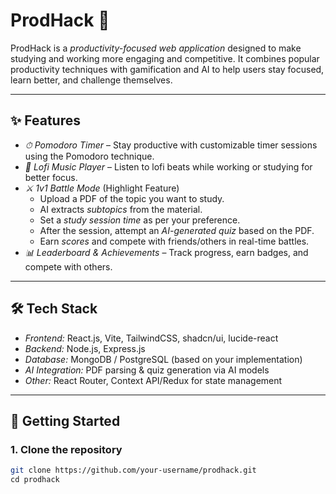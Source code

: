 # ProdHack 🚀  

ProdHack is a *productivity-focused web application* designed to make studying and working more engaging and competitive. It combines popular productivity techniques with gamification and AI to help users stay focused, learn better, and challenge themselves.  

---

## ✨ Features  

- *⏱ Pomodoro Timer* – Stay productive with customizable timer sessions using the Pomodoro technique.  
- *🎵 Lofi Music Player* – Listen to lofi beats while working or studying for better focus.  
- *⚔ 1v1 Battle Mode* (Highlight Feature)  
  - Upload a PDF of the topic you want to study.  
  - AI extracts *subtopics* from the material.  
  - Set a *study session time* as per your preference.  
  - After the session, attempt an *AI-generated quiz* based on the PDF.  
  - Earn *scores* and compete with friends/others in real-time battles.  
- *📊 Leaderboard & Achievements* – Track progress, earn badges, and compete with others.  

---

## 🛠 Tech Stack  

- *Frontend:* React.js, Vite, TailwindCSS, shadcn/ui, lucide-react  
- *Backend:* Node.js, Express.js  
- *Database:* MongoDB / PostgreSQL (based on your implementation)  
- *AI Integration:* PDF parsing & quiz generation via AI models  
- *Other:* React Router, Context API/Redux for state management  

---

## 🚀 Getting Started  

### 1. Clone the repository  
```bash
git clone https://github.com/your-username/prodhack.git
cd prodhack
